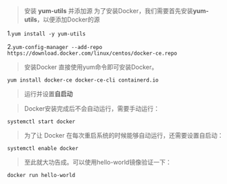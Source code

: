 >安装 **yum-utils** 并添加源
>为了安装Docker，我们需要首先安装**yum-utils**，以便添加Docker的源
  
1.`yum install -y yum-utils`  

2.`yum-config-manager --add-repo https://download.docker.com/linux/centos/docker-ce.repo  `

>安装Docker
>直接使用yum命令即可安装Docker。

`yum install docker-ce docker-ce-cli containerd.io`
>运行并设置**自启动**

>Docker安装完成后不会自动运行，需要手动运行：

`systemctl start docker`
>为了让 Docker 在每次重启系统的时候能够自动运行，还需要设置自启动：

`systemctl enable docker`
>至此就大功告成。可以使用hello-world镜像验证一下：

`docker run hello-world`
